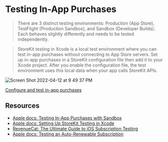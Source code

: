 # Testing In-App Purchases

> There are 3 distinct testing environments: Production (App Store), TestFlight (Production Sandbox), and Sandbox (Developer Builds). Each behaves slightly differently and needs to be tested independently.

> StoreKit testing in Xcode is a local test environment where you can test in-app purchases without connecting to App Store servers. Set up in-app purchases in a StoreKit configuration file then add it to your Xcode project. After you enable the configuration file, the test environment uses this local data when your app calls StoreKit APIs.

![Screen Shot 2022-04-12 at 9 49 37 PM](https://user-images.githubusercontent.com/1819208/163083557-0662d0c6-9855-4399-ab4c-ca6e712f5a18.png)

[Configure and test in-app purchases](https://help.apple.com/app-store-connect/#/dev7e89e149d)

## Resources

* [Apple docs: Testing In-App Purchases with Sandbox
](https://developer.apple.com/documentation/storekit/in-app_purchase/testing_in-app_purchases_with_sandbox)
* [Apple docs: Setting Up StoreKit Testing in Xcode](https://developer.apple.com/documentation/xcode/setting-up-storekit-testing-in-xcode)
* [RevenueCat: The Ultimate Guide to iOS Subscription Testing](https://www.revenuecat.com/blog/the-ultimate-guide-to-subscription-testing-on-ios#sandbox)
* [Apple docs: Testing an Auto-Renewable Subscription](https://developer.apple.com/documentation/storekit/in-app_purchase/testing_in-app_purchases_with_sandbox/testing_an_auto-renewable_subscription)

